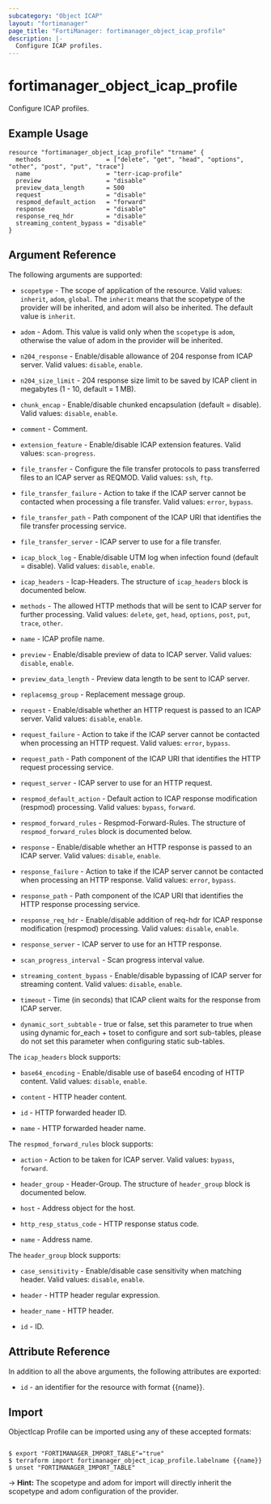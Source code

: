 ```yaml
---
subcategory: "Object ICAP"
layout: "fortimanager"
page_title: "FortiManager: fortimanager_object_icap_profile"
description: |-
  Configure ICAP profiles.
---
```


# fortimanager_object_icap_profile
Configure ICAP profiles.

## Example Usage

```hcl
resource "fortimanager_object_icap_profile" "trname" {
  methods                  = ["delete", "get", "head", "options", "other", "post", "put", "trace"]
  name                     = "terr-icap-profile"
  preview                  = "disable"
  preview_data_length      = 500
  request                  = "disable"
  respmod_default_action   = "forward"
  response                 = "disable"
  response_req_hdr         = "disable"
  streaming_content_bypass = "disable"
}
```

## Argument Reference


The following arguments are supported:

* `scopetype` - The scope of application of the resource. Valid values: `inherit`, `adom`, `global`. The `inherit` means that the scopetype of the provider will be inherited, and adom will also be inherited. The default value is `inherit`.
* `adom` - Adom. This value is valid only when the `scopetype` is `adom`, otherwise the value of adom in the provider will be inherited.

* `n204_response` - Enable/disable allowance of 204 response from ICAP server. Valid values: `disable`, `enable`.

* `n204_size_limit` - 204 response size limit to be saved by ICAP client in megabytes (1 - 10, default = 1 MB).
* `chunk_encap` - Enable/disable chunked encapsulation (default = disable). Valid values: `disable`, `enable`.

* `comment` - Comment.
* `extension_feature` - Enable/disable ICAP extension features. Valid values: `scan-progress`.

* `file_transfer` - Configure the file transfer protocols to pass transferred files to an ICAP server as REQMOD. Valid values: `ssh`, `ftp`.

* `file_transfer_failure` - Action to take if the ICAP server cannot be contacted when processing a file transfer. Valid values: `error`, `bypass`.

* `file_transfer_path` - Path component of the ICAP URI that identifies the file transfer processing service.
* `file_transfer_server` - ICAP server to use for a file transfer.
* `icap_block_log` - Enable/disable UTM log when infection found (default = disable). Valid values: `disable`, `enable`.

* `icap_headers` - Icap-Headers. The structure of `icap_headers` block is documented below.
* `methods` - The allowed HTTP methods that will be sent to ICAP server for further processing. Valid values: `delete`, `get`, `head`, `options`, `post`, `put`, `trace`, `other`.

* `name` - ICAP profile name.
* `preview` - Enable/disable preview of data to ICAP server. Valid values: `disable`, `enable`.

* `preview_data_length` - Preview data length to be sent to ICAP server.
* `replacemsg_group` - Replacement message group.
* `request` - Enable/disable whether an HTTP request is passed to an ICAP server. Valid values: `disable`, `enable`.

* `request_failure` - Action to take if the ICAP server cannot be contacted when processing an HTTP request. Valid values: `error`, `bypass`.

* `request_path` - Path component of the ICAP URI that identifies the HTTP request processing service.
* `request_server` - ICAP server to use for an HTTP request.
* `respmod_default_action` - Default action to ICAP response modification (respmod) processing. Valid values: `bypass`, `forward`.

* `respmod_forward_rules` - Respmod-Forward-Rules. The structure of `respmod_forward_rules` block is documented below.
* `response` - Enable/disable whether an HTTP response is passed to an ICAP server. Valid values: `disable`, `enable`.

* `response_failure` - Action to take if the ICAP server cannot be contacted when processing an HTTP response. Valid values: `error`, `bypass`.

* `response_path` - Path component of the ICAP URI that identifies the HTTP response processing service.
* `response_req_hdr` - Enable/disable addition of req-hdr for ICAP response modification (respmod) processing. Valid values: `disable`, `enable`.

* `response_server` - ICAP server to use for an HTTP response.
* `scan_progress_interval` - Scan progress interval value.
* `streaming_content_bypass` - Enable/disable bypassing of ICAP server for streaming content. Valid values: `disable`, `enable`.

* `timeout` - Time (in seconds) that ICAP client waits for the response from ICAP server.
* `dynamic_sort_subtable` - true or false, set this parameter to true when using dynamic for_each + toset to configure and sort sub-tables, please do not set this parameter when configuring static sub-tables.

The `icap_headers` block supports:

* `base64_encoding` - Enable/disable use of base64 encoding of HTTP content. Valid values: `disable`, `enable`.

* `content` - HTTP header content.
* `id` - HTTP forwarded header ID.
* `name` - HTTP forwarded header name.

The `respmod_forward_rules` block supports:

* `action` - Action to be taken for ICAP server. Valid values: `bypass`, `forward`.

* `header_group` - Header-Group. The structure of `header_group` block is documented below.
* `host` - Address object for the host.
* `http_resp_status_code` - HTTP response status code.
* `name` - Address name.

The `header_group` block supports:

* `case_sensitivity` - Enable/disable case sensitivity when matching header. Valid values: `disable`, `enable`.

* `header` - HTTP header regular expression.
* `header_name` - HTTP header.
* `id` - ID.


## Attribute Reference

In addition to all the above arguments, the following attributes are exported:
* `id` - an identifier for the resource with format {{name}}.

## Import

ObjectIcap Profile can be imported using any of these accepted formats:
```

$ export "FORTIMANAGER_IMPORT_TABLE"="true"
$ terraform import fortimanager_object_icap_profile.labelname {{name}}
$ unset "FORTIMANAGER_IMPORT_TABLE"
```
-> **Hint:** The scopetype and adom for import will directly inherit the scopetype and adom configuration of the provider.
